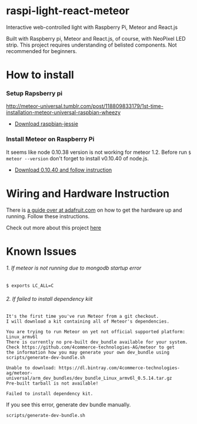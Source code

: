 # raspi-light-react-meteor
Interactive web-controlled light with Raspberry Pi, Meteor and React.js

Built with Raspberry pi, Meteor and React.js, of course, with NeoPixel LED strip. This project requires understanding of belisted components. Not recommended for beginners.

# How to install

### Setup Rapsberry pi

http://meteor-universal.tumblr.com/post/118809833179/1st-time-installation-meteor-universal-raspbian-wheezy

- [Download raspbian-jessie](https://www.raspberrypi.org/downloads/raspbian/)

### Install Meteor on Raspberry Pi

It seems like node 0.10.38 version is not working for meteor 1.2. Before run ```$ meteor --version``` don't forget to install v0.10.40 of node.js.

- [Download 0.10.40 and follow instruction](http://conoroneill.net/node-v01040-and-v0127-for-arm-v7-raspberry-pi-2-banana-pi-odroid-c1-available/)


# Wiring and Hardware Instruction

There is [a guide over at adafruit.com](https://learn.adafruit.com/neopixels-on-raspberry-pi) on how to get the hardware up and running. Follow these instructions.

Check out more about this project [here](https://github.com/raspberry-node/node-rpi-ws281x-native)

# Known Issues

###### 1. If meteor is not running due to mongodb startup error
```
$ exports LC_ALL=C
```

###### 2. If failed to install dependency kiit

```
It's the first time you've run Meteor from a git checkout.
I will download a kit containing all of Meteor's dependencies.

You are trying to run Meteor on yet not official supported platform: Linux_armv6l
There is currently no pre-built dev_bundle available for your system.
Check https://github.com/4commerce-technologies-AG/meteor to get
the information how you may generate your own dev_bundle using
scripts/generate-dev-bundle.sh

Unable to download: https://dl.bintray.com/4commerce-technologies-ag/meteor-universal/arm_dev_bundles/dev_bundle_Linux_armv6l_0.5.14.tar.gz
Pre-built tarball is not available!

Failed to install dependency kit.
```

If you see this error, generate dev bundle manually.

```
scripts/generate-dev-bundle.sh
```
